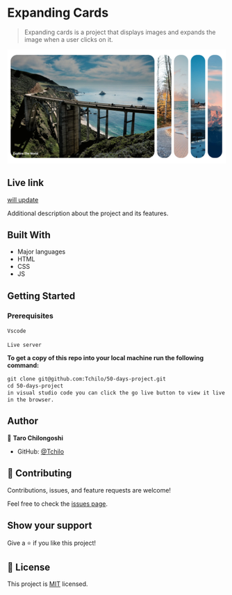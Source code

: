 # Expanding Cards 

> Expanding cards is a project that displays images and expands the image when a user clicks on it.

![](./animatedGIF.gif)

## Live link
[will update]()

Additional description about the project and its features.

## Built With

- Major languages
- HTML
- CSS
- JS


## Getting Started


### Prerequisites
```
Vscode 

Live server
```

**To get a copy of this repo into your local machine run the following command:**
```
git clone git@github.com:Tchilo/50-days-project.git 
cd 50-days-project
in visual studio code you can click the go live button to view it live in the browser.
```

## Author

👤 **Taro Chilongoshi**

- GitHub: [@Tchilo](https://github.com/Tchilo)



## 🤝 Contributing

Contributions, issues, and feature requests are welcome!

Feel free to check the [issues page](../../issues/).

## Show your support

Give a ⭐️ if you like this project!



## 📝 License

This project is [MIT](./MIT.md) licensed.
